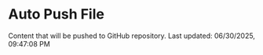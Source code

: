 # Auto Push File

Content that will be pushed to GitHub repository.
Last updated: 06/30/2025, 09:47:08 PM